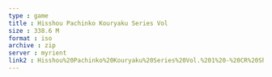 ```yaml
---
type : game
title : Hisshou Pachinko Kouryaku Series Vol
size : 338.6 M
format : iso
archive : zip
server : myrient
link2 : Hisshou%20Pachinko%20Kouryaku%20Series%20Vol.%201%20-%20CR%20Shin%20Seiki%20Evangelion%20%28Japan%29
---
```


